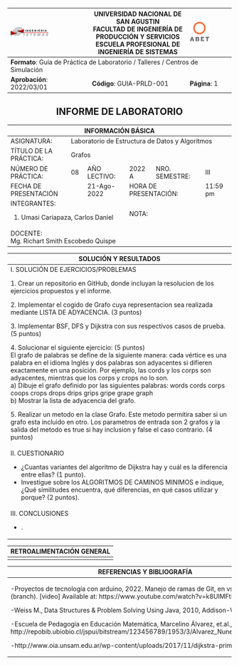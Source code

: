<table>
    <theader>
        <tr>
            <td><img src="https://github.com/rescobedoq/pw2/blob/main/epis.png?raw=true" alt="EPIS" style="width:50%; height:auto"/></td>
            <th>
                <span style="font-weight:bold;">UNIVERSIDAD NACIONAL DE SAN AGUSTIN</span><br />
                <span style="font-weight:bold;">FACULTAD DE INGENIERÍA DE PRODUCCIÓN Y SERVICIOS</span><br />
                <span style="font-weight:bold;">ESCUELA PROFESIONAL DE INGENIERÍA DE SISTEMAS</span>
            </th>
            <td><img src="https://github.com/rescobedoq/pw2/blob/main/abet.png?raw=true" alt="ABET" style="width:50%; height:auto"/></td>
        </tr>
    </theader>
    <tbody>
        <tr><td colspan="3"><span style="font-weight:bold;">Formato</span>: Guía de Práctica de Laboratorio / Talleres / Centros de Simulación</td></tr>
        <tr><td><span style="font-weight:bold;">Aprobación</span>:  2022/03/01</td><td><span style="font-weight:bold;">Código</span>: GUIA-PRLD-001</td><td><span style="font-weight:bold;">Página</span>: 1</td></tr>
    </tbody>
</table>
</div>
<div align="center">
    <span style="font-weight:bold;"><h2>INFORME DE LABORATORIO</h2></span>
</div>


<table>
<theader>
    <tr><th colspan="6" style="width:50%; height:auto; text-align:center">INFORMACIÓN BÁSICA</th></tr>
</theader>
<tbody>
    <tr>
        <td>ASIGNATURA:</td><td colspan="5">Laboratorio de Estructura de Datos y Algoritmos</td>
    </tr>
    <tr>
        <td>TÍTULO DE LA PRÁCTICA:</td><td colspan="5">Grafos</td>
    </tr>
    <tr>
        <td>NÚMERO DE PRÁCTICA:</td><td>08</td><td>AÑO LECTIVO:</td><td>2022 A</td><td>NRO. SEMESTRE:</td><td>III</td>
    </tr>
    <tr>
        <td colspan="2">FECHA DE PRESENTACIÓN</td><td>21-Ago-2022</td><td colspan="2">HORA DE PRESENTACIÓN: </td><td>11:59 pm</td>
    </tr>
    <tr>
        <td colspan="3">INTEGRANTES:
        <ol>
        <li>Umasi Cariapaza, Carlos Daniel</li>
        </ol>
        </td>
        <td colspan="2"> NOTA:</td>
        <td>     </td>
    </tr>
    <tr>
        <td colspan="6">DOCENTE:<br>
        Mg. Richart Smith Escobedo Quispe
        </td>
    </tr>
</tdbody>
</table>

<table>
    <theader>
        <tr>
            <th style="text-align:center">SOLUCIÓN Y RESULTADOS</th>
        </tr>
    </theader>
    <tbody>
        <tr>
            <td>
                I. SOLUCIÓN DE EJERCICIOS/PROBLEMAS<br>
                <p>1. Crear un repositorio en GitHub, donde incluyan la resolucion de los ejercicios propuestos y el informe.<br></p>
                <p>2. Implementar el cogido de Grafo cuya representacion sea realizada mediante LISTA DE ADYACENCIA. (3 puntos)<br></p>
                <p>3. Implementar BSF, DFS y Dijkstra con sus respectivos casos de prueba. (5 puntos)<br></p>
                <p>4. Solucionar el siguiente ejercicio: (5 puntos)<br>
                El grafo de palabras se define de la siguiente manera: cada vértice es una palabra en el idioma Inglés y dos palabras son adyacentes si difieren exactamente en una posición. Por ejemplo, las cords y los corps son adyacentes, mientras que los corps y crops no lo son.<br>
                a) Dibuje el grafo definido por las siguientes palabras: words cords corps coops crops drops drips grips gripe grape graph<br>
                b) Mostrar la lista de adyacencia del grafo.<br></p>
                <p>5. Realizar un metodo en la clase Grafo. Este metodo permitira saber si un grafo esta incluido en otro. Los parametros de entrada son 2 grafos y la salida del metodo es true si hay inclusion y false el caso contrario. (4 puntos)<br></p>
            </td>
        </tr>
        <tr>
            <td>
            II. CUESTIONARIO
            <ul>
                <li>¿Cuantas variantes del algoritmo de Dijkstra hay y cuál es la diferencia entre ellas? (1 punto).
                <li>Investigue sobre los ALGORITMOS DE CAMINOS MINIMOS e indique, ¿Qué similitudes encuentra, qué diferencias, en qué casos utilizar y porque? (2 puntos).
            </ul>
            </td>
        </tr>
        <tr>
            <td>
            III. CONCLUSIONES
            <ul>
                <li>.
            </ul>
            </td>
        </tr>
    </tbody>
</table>

<table>
    <theader>
        <tr>
            <th style="text-align:center">RETROALIMENTACIÓN GENERAL</th>
        </tr>
    </theader>
    <tbody>
        <tr>
            <td>
            </td>
        </tr>
    </tbody>
</table>

<table>
    <theader>
        <tr>
            <th style="text-align:center">REFERENCIAS Y BIBLIOGRAFÍA<br>
            </th>
        </tr>
    </theader>
    <tbody>
        <tr>
            <td>
            <p>-Proyectos de tecnología con arduino, 2022. Manejo de ramas de Git, en vs code . (branch). [video] Available at: https://www.youtube.com/watch?v=k8UlMFtNDpE.</p>
            <p>-Weiss M., Data Structures & Problem Solving Using Java, 2010, Addison-Wesley.</p>
            <p>-Escuela de Pedagogía en Educación Matemática, Marcelino Álvarez, et.al., http://repobib.ubiobio.cl/jspui/bitstream/123456789/1953/3/Alvarez_Nunez_Marcelino.pdf</p>
            <p>-http://www.oia.unsam.edu.ar/wp-content/uploads/2017/11/dijkstra-prim.pdf</p>
            </td>
        </tr>
    </tbody>
</table>